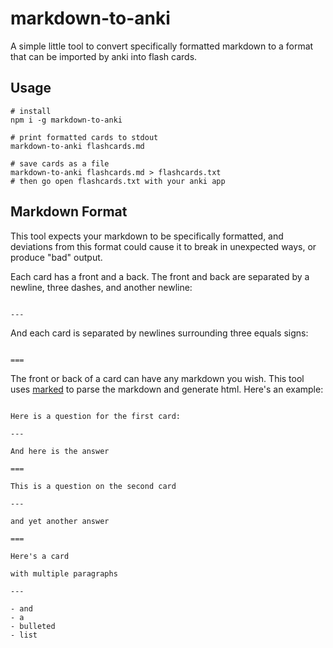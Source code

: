 # markdown-to-anki

A simple little tool to convert specifically formatted markdown to a format that
can be imported by anki into flash cards.

## Usage

```
# install
npm i -g markdown-to-anki

# print formatted cards to stdout
markdown-to-anki flashcards.md

# save cards as a file
markdown-to-anki flashcards.md > flashcards.txt
# then go open flashcards.txt with your anki app
```

## Markdown Format

This tool expects your markdown to be specifically formatted, and deviations
from this format could cause it to break in unexpected ways, or produce "bad"
output.

Each card has a front and a back. The front and back are separated by a newline,
three dashes, and another newline:

```

---

```

And each card is separated by newlines surrounding three equals signs:

```

===

```

The front or back of a card can have any markdown you wish. This tool uses
[marked][1] to parse the markdown and generate html. Here's an example:

[1]: https://github.com/chjj/marked

```

Here is a question for the first card:

---

And here is the answer

===

This is a question on the second card

---

and yet another answer

===

Here's a card

with multiple paragraphs

---

- and
- a
- bulleted
- list

```
